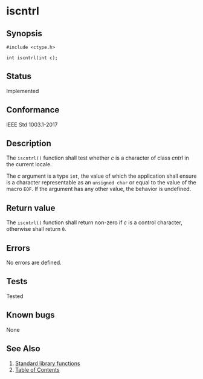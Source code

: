 # iscntrl

## Synopsis

`#include <ctype.h>`

`int iscntrl(int c);`

## Status

Implemented

## Conformance

IEEE Std 1003.1-2017

## Description

The `iscntrl()` function shall test whether _c_ is a character of class _cntrl_ in the current locale.

The _c_ argument is a type `int`, the value of which the application shall ensure is a character representable as an
`unsigned char` or equal to the value of the macro `EOF`. If the argument has any other value, the behavior is
undefined.

## Return value

The `iscntrl()` function shall return non-zero if _c_ is a control character, otherwise shall return `0`.

## Errors

No errors are defined.

## Tests

Tested

## Known bugs

None

## See Also

1. [Standard library functions](../README.md)
2. [Table of Contents](../../../README.md)
